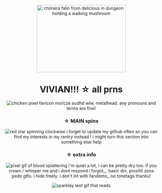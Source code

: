 <p align="center"> <img src="https://64.media.tumblr.com/f776e49a5e2e3e310d932b5de5384571/ae3d6aa5a15a6724-a0/s640x960/ddddea725a39376bc8157901daeed217143f2b7b.pnj" width="290" height="220" alt="chimera falin from delicious in dungeon holding a walking mushroom" /> </p>
<h1 align="center">VIVIAN!!! ☆ all prns</h1>
<p align="center">
<img src="https://64.media.tumblr.com/662aa3b86ba765c8f99a95dd5fa86b95/ab13a976a4e68a06-5a/s75x75_c1/036c53b87a4c51536ac3ac86cd09593ecc8ac3e9.gif" alt="chicken pixel favicon" />
nor/cze audhd wlw, metalhead. any pronouns and terms are fine!
</p>
</div>

<h3 align="center">☆ MAIN spins</h3>

<p align="center">
<img src="https://64.media.tumblr.com/e9d5a735458cffccc5c070d53336f1c3/1419020537d2743e-77/s75x75_c1/62124f4a8f46a31f182783432a7827376331587c.gif" alt="red star spinning clockwise" />
i forget to update my github often so you can find my interests in my rentry instead ! i might turn this section into something else help
</p>
</div>

<h3 align="center">☆ extra info</h3>
<p align="center">
<img src="https://64.media.tumblr.com/f57468fd0e968dfcdce28974d3f3a4b6/4149a1d35ab9816c-bc/s75x75_c1/df472fffe7b0b12ad2e4cdf550a8610d17e5c9d7.gif" alt="pixel gif of blood splattering" />
i'm quiet a lot, i can be pretty dry too. if you crown / whisper me and i dont respond i forgot,,, basic dni, proshit zoos pedo gtfo. i hide freely. i don't int with fandoms,, no tonetags thanku!
</p>
</div>

<p align="center">
<img src="https://64.media.tumblr.com/ea859989511cf5395debfb4aa3649bdd/6ff404ca193e35a9-4f/s250x400/d078638f5b2fb28a2160fd34835fb12c6f1b6173.gif" alt="sparkley text gif that reads "i heart wolves" />
</p>
</div>
